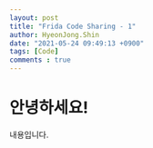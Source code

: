 ```yaml
---
layout: post
title: "Frida Code Sharing - 1"
author: HyeonJong.Shin
date: "2021-05-24 09:49:13 +0900"
tags: [Code]
comments : true
---
```


# 안녕하세요!

내용입니다.
